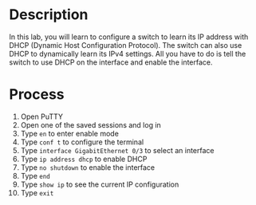 # Description
In this lab, you will learn to configure a switch to learn its IP address with DHCP (Dynamic Host Configuration Protocol). The switch can also use DHCP to dynamically learn its IPv4 settings. All you have to do is tell the switch to use DHCP on the interface and enable the interface.

# Process
1. Open PuTTY
2. Open one of the saved sessions and log in
3. Type `en` to enter enable mode
4. Type `conf t` to configure the terminal
5. Type `interface GigabitEthernet 0/3` to select an interface
6. Type `ip address dhcp` to enable DHCP
7. Type `no shutdown` to enable the interface
8. Type `end`
9. Type `show ip` to see the current IP configuration
10. Type `exit`